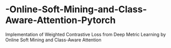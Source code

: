 # -Online-Soft-Mining-and-Class-Aware-Attention-Pytorch
Implementation of Weighted Contrastive Loss from Deep Metric Learning by Online Soft Mining and Class-Aware Attention



